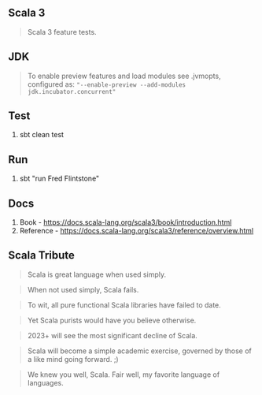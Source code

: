 Scala 3
-------
>Scala 3 feature tests.

JDK
---
>To enable preview features and load modules see .jvmopts, configured
>as: ```"--enable-preview --add-modules jdk.incubator.concurrent"```

Test
----
1. sbt clean test

Run
---
1. sbt "run Fred Flintstone"

Docs
----
1. Book - https://docs.scala-lang.org/scala3/book/introduction.html
2. Reference - https://docs.scala-lang.org/scala3/reference/overview.html

Scala Tribute
-------------
>Scala is great language when used simply.

>When not used simply, Scala fails. 

>To wit, all pure functional Scala libraries have failed to date.

>Yet Scala purists would have you believe otherwise.

>2023+ will see the most significant decline of Scala.

>Scala will become a simple academic exercise, governed by those of a like mind going forward. ;)

>We knew you well, Scala. Fair well, my favorite language of languages.
